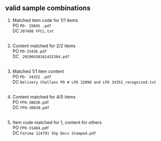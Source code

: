 ## valid sample combinations

1) Matched item code for 1/1 items <br>
PO ``` PO- 35045 .pdf ``` <br>
DC ``` 207498 FFCL.txt ```
<br><br>


2) Content matched for 2/2 items <br>
PO ``` PO-33436.pdf ``` <br>
DC ``` 20190430161432384.pdf```
<br><br>



3) Matched 1/1 item content <br>
PO ``` PO- 34352 .pdf ```<br>
DC ``` Delivery Challans PO # LPO 32090 and LPO 34352_recognized.txt ```
<br><br>


4) Content matched for 4/5 items <br> 
PO ``` FPO-30030.pdf ``` <br>
DC ``` FPO-30030.pdf ```
<br><br>


5) Item code matched for 1, content for others <br>
PO ``` FPO-31404.pdf ``` <br>
DC ``` Fatima 124791 Shp Docs Stamped.pdf ```
